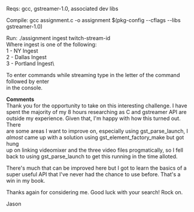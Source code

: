 Reqs: gcc, gstreamer-1.0, associated dev libs

Compile: gcc assignment.c -o assignment $(pkg-config --cflags --libs gstreamer-1.0)

Run: ./assignment ingest twitch-stream-id\
 Where ingest is one of the following:\
  1 - NY Ingest\
  2 - Dallas Ingest\
  3 - Portland Ingest\

To enter commands while streaming type in the letter of the command followed by enter\
in the console.

**Comments**\
Thank you for the opportunity to take on this interesting challenge. I have\
spent the majority of my 8 hours researching as C and gstreamer API are\
outside my experience. Given that, I'm happy with how this turned out. There\
are some areas I want to improve on, especially using gst_parse_launch, I\
*almost* came up with a solution using gst_element_factory_make but got hung\
up on linking videomixer and the three video files progmatically, so I fell\
back to using gst_parse_launch to get this running in the time alloted.

There's much that can be improved here but I got to learn the basics of a\
super useful API that I've never had the chance to use before. That's a\
win in my book.

Thanks again for considering me. Good luck with your search! Rock on.

Jason
